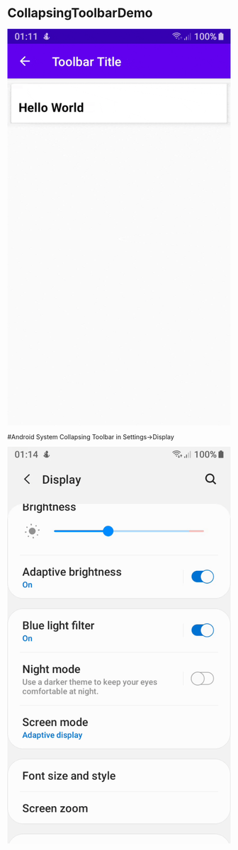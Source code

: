 # CollapsingToolbarDemo

![](collapsing_toolbar.gif)

#Android System Collapsing Toolbar in Settings->Display

![](android_collapsing_toolbar.gif)
